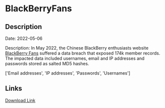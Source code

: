 # BlackBerryFans

## Description

Date: 2022-05-06

Description:
In May 2022, the Chinese BlackBerry enthusiasts website <a href="http://blackberryfans.org/" target="_blank" rel="noopener">BlackBerry Fans</a> suffered a data breach that exposed 174k member records. The impacted data included usernames, email and IP addresses and passwords stored as salted MD5 hashes.


['Email addresses', 'IP addresses', 'Passwords', 'Usernames']

## Links

[Download Link](https://link-to.net/1229997/454.61226153156485/dynamic/?r=aHR0cHM6Ly93d3cubWVkaWFmaXJlLmNvbS92aWV3LzZiUEt2Rjl4TTh2cmZBcy9ibGFja2JlcnJ5ZmFucy5vcmcvZmlsZQ==)